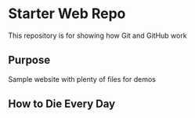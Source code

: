 # Starter Web Repo

This repository is for showing how Git and GitHub work

## Purpose

Sample website with plenty of files for demos

## How to Die Every Day